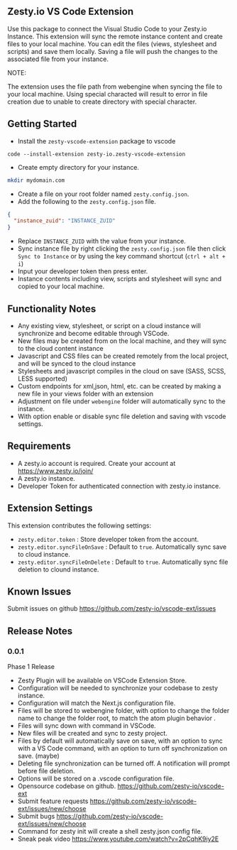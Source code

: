 ## Zesty.io VS Code Extension

Use this package to connect the Visual Studio Code to your Zesty.io Instance. This extension will sync the remote instance content and create files to your local machine. You can edit the files (views, stylesheet and scripts) and save them locally. Saving a file will push the changes to the associated file from your instance.

NOTE:

The extension uses the file path from webengine when syncing the file to your local machine. Using special characted will result to error in file creation due to unable to create directory with special character.

## Getting Started

- Install the `zesty-vscode-extension` package to vscode

```
code --install-extension zesty-io.zesty-vscode-extension
```

- Create empty directory for your instance.

```bash
mkdir mydomain.com
```

- Create a file on your root folder named `zesty.config.json`.
- Add the following to the `zesty.config.json` file.

```json
{
  "instance_zuid": "INSTANCE_ZUID"
}
```

- Replace `INSTANCE_ZUID` with the value from your instance.
- Sync instance file by right clicking the `zesty.config.json` file then click `Sync to Instance` or by using the key command shortcut (`ctrl + alt + i`)
- Input your developer token then press enter.
- Instance contents including view, scripts and stylesheet will sync and copied to your local machine.

## Functionality Notes

- Any existing view, stylesheet, or script on a cloud instance will synchronize and become editable through VSCode.
- New files may be created from on the local machine, and they will sync to the cloud content instance
- Javascript and CSS files can be created remotely from the local project, and will be synced to the cloud instance
- Stylesheets and javascript compiles in the cloud on save (SASS, SCSS, LESS supported)
- Custom endpoints for xml,json, html, etc. can be created by making a new file in your views folder with an extension
- Adjustment on file under `webengine` folder will automatically sync to the instance.
- With option enable or disable sync file deletion and saving with vscode settings.

## Requirements

- A zesty.io account is required. Create your account at https://www.zesty.io/join/
- A zesty.io instance.
- Developer Token for authenticated connection with zesty.io instance.

## Extension Settings

This extension contributes the following settings:

- `zesty.editor.token` : Store developer token from the account.
- `zesty.editor.syncFileOnSave` : Default to `true`. Automatically sync save to cloud instance.
- `zesty.editor.syncFileOnDelete` : Default to `true`. Automatically sync file deletion to clound instance.

## Known Issues

Submit issues on github https://github.com/zesty-io/vscode-ext/issues

## Release Notes

### 0.0.1

Phase 1 Release

- Zesty Plugin will be available on VSCode Extension Store.
- Configuration will be needed to synchronize your codebase to zesty instance.
- Configuration will match the Next.js configuration file.
- Files will be stored to webengine folder, with option to change the folder name to change the folder root, to match the atom plugin behavior .
- Files will sync down with command in VSCode.
- New files will be created and sync to zesty project.
- Files by default will automatically save on save, with an option to sync with a VS Code command, with an option to turn off synchronization on save. (maybe)
- Deleting file synchronization can be turned off. A notification will prompt before file deletion.
- Options will be stored on a .vscode configuration file.
- Opensource codebase on github. https://github.com/zesty-io/vscode-ext
- Submit feature requests https://github.com/zesty-io/vscode-ext/issues/new/choose
- Submit bugs https://github.com/zesty-io/vscode-ext/issues/new/choose
- Command for zesty init will create a shell zesty.json config file.
- Sneak peak video https://www.youtube.com/watch?v=2pCqhK9iy2E


